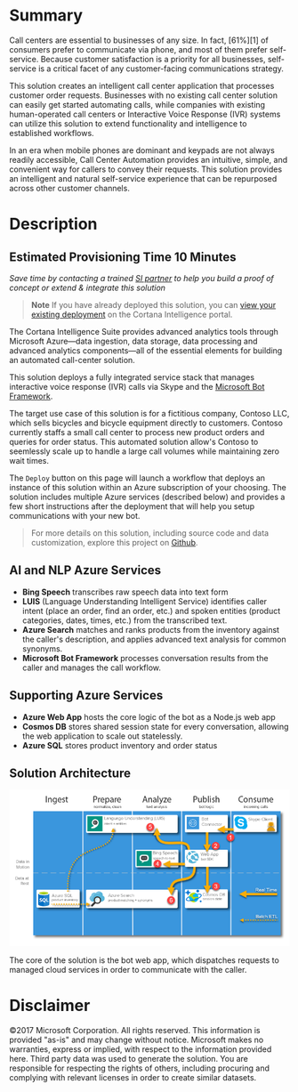 # Summary
<Guide type="Summary">
Call centers are essential to businesses of any size. In fact, [61%][1] of consumers prefer to communicate via phone, and most of them prefer self-service. Because customer satisfaction is a priority for all businesses, self-service is a critical facet of any customer-facing communications strategy.

This solution creates an intelligent call center application that processes customer order requests. Businesses with no existing call center solution can easily get started automating calls, while companies with existing human-operated call centers or Interactive Voice Response (IVR) systems can utilize this solution to extend functionality and intelligence to established workflows.

In an era when mobile phones are dominant and keypads are not always readily accessible, Call Center Automation provides an intuitive, simple, and convenient way for callers to convey their requests. This solution provides an intelligent and natural self-service experience that can be repurposed across other customer channels.
</Guide>

# Description
## Estimated Provisioning Time **<Guide type="EstimatedTime">10 Minutes</Guide>**
*Save time by contacting a trained [SI partner][3] to help you build a proof of concept or extend & integrate this solution*
> **Note** If you have already deployed this solution, you can [view your existing deployment][2] on the Cortana Intelligence portal.

<Guide type="Description">
The Cortana Intelligence Suite provides advanced analytics tools through Microsoft Azure—data ingestion, data storage, data processing and advanced analytics components—all of the essential elements for building an automated call-center solution.

This solution deploys a fully integrated service stack that manages interactive voice response (IVR) calls via Skype and the [Microsoft Bot Framework][5].

The target use case of this solution is for a fictitious company, Contoso LLC, which sells bicycles and bicycle equipment directly to customers. Contoso currently staffs a small call center to process new product orders and queries for order status. This automated solution allow's Contoso to seemlessly scale up to handle a large call volumes while maintaining zero wait times.

The `Deploy` button on this page will launch a workflow that deploys an instance of this solution within an Azure subscription of your choosing. The solution includes multiple Azure services (described below) and provides a few short instructions after the deployment that will help you setup communications with your new bot.

> For more details on this solution, including source code and data customization, explore this project on [Github][4].
</Guide>

## AI and NLP Azure Services
* **Bing Speech** transcribes raw speech data into text form
* **LUIS** (Language Understanding Intelligent Service) identifies caller intent (place an order, find an order, etc.) and spoken entities (product categories, dates, times, etc.) from the transcribed text.
* **Azure Search** matches and ranks products from the inventory against the caller's description, and applies advanced text analysis for common synonyms.
* **Microsoft Bot Framework** processes conversation results from the caller and manages the call workflow.

## Supporting Azure Services
* **Azure Web App** hosts the core logic of the bot as a Node.js web app
* **Cosmos DB** stores shared session state for every conversation, allowing the web application to scale out statelessly.
* **Azure SQL** stores product inventory and order status

## Solution Architecture
![Architecture diagram][IMG1]

The core of the solution is the bot web app, which dispatches requests to managed cloud services in order to communicate with the caller.

# Disclaimer
©2017 Microsoft Corporation. All rights reserved. This information is provided "as-is" and may change without notice. Microsoft makes no warranties, express or implied, with respect to the information provided here. Third party data was used to generate the solution. You are responsible for respecting the rights of others, including procuring and complying with relevant licenses in order to create similar datasets. 

[IMG1]: ../../assets/arch.png
[1]: https://www.talkdesk.com/blog/10-customer-services-statistics-for-call-center-supervisors/
[2]: https://start.cortanaintelligence.com/Deployments?type=ciqs-call-center-automation
[3]: https://aka.ms/callcenter-sipartners
[4]: https://github.com/Azure/cortana-intelligence-call-center-solution
[5]: https://dev.botframework.com/